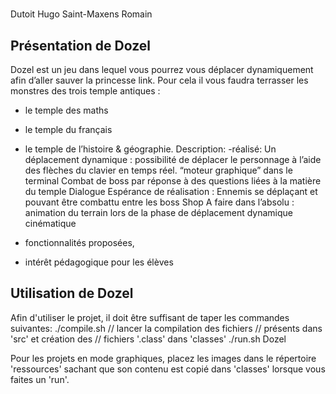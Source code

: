 # <NomProjet>

Dutoit Hugo Saint-Maxens Romain

## Présentation de Dozel

Dozel est un jeu dans lequel vous pourrez vous déplacer dynamiquement afin d’aller sauver la princesse link.
 Pour cela il vous faudra terrasser les monstres des trois temple antiques :
-   le temple des maths
-   le temple du français
-   le temple de l’histoire & géographie.
        Description:
-réalisé:
Un déplacement dynamique : possibilité de déplacer le personnage à l’aide des flèches du clavier en temps réel. 
“moteur graphique” dans le terminal
Combat de boss par réponse à des questions liées à la matière du temple
Dialogue
Espérance de réalisation :
Ennemis se déplaçant et pouvant être combattu entre les boss
Shop
A faire dans l’absolu :
animation du terrain lors de la phase de déplacement dynamique
cinématique

- fonctionnalités proposées,
- intérêt pédagogique pour les élèves

## Utilisation de Dozel

Afin d'utiliser le projet, il doit être suffisant de taper les 
commandes suivantes:
./compile.sh            // lancer la compilation des fichiers
                        // présents dans 'src' et création des 
                        // fichiers '.class' dans 'classes'
./run.sh Dozel

Pour les projets en mode graphiques, placez les images dans le répertoire
'ressources' sachant que son contenu est copié dans 'classes' lorsque 
vous faites un 'run'.

